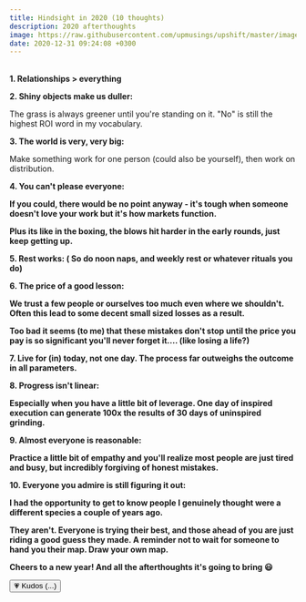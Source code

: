 ```yaml
---
title: Hindsight in 2020 (10 thoughts)
description: 2020 afterthoughts
image: https://raw.githubusercontent.com/upmusings/upshift/master/images/onions.jpg
date: 2020-12-31 09:24:08 +0300
---
```

<!-- more -->
<br>
<b>1. Relationships > everything</b>

<b>2. Shiny objects make us duller:</b>

The grass is always greener until you're standing on it. "No" is still the highest ROI word in my vocabulary.

<b>3. The world is very, very big:</b>

Make something work for one person (could also be yourself), then work on distribution.

<b>4. You can't please everyone:

If you could, there would be no point anyway - it's tough when someone doesn't love your work but it's how markets function. 

Plus its like in the boxing, the blows hit harder in the early rounds, just keep getting up.


<b>5. Rest works: ( So do noon naps, and weekly rest or whatever rituals you do)

<b>6. The price of a good lesson:

We trust a few people or ourselves too much even where we shouldn't. Often this lead to some decent small sized losses as a result.

Too bad it seems (to me) that these mistakes don't stop until the price you pay is so significant you'll never forget it.... (like losing a life?)

<b>7. Live for (in) today, not one day. The process far outweighs the outcome in all parameters.

<b>8. Progress isn't linear:

Especially when you have a little bit of leverage. One day of inspired execution can generate 100x the results of 30 days of uninspired grinding.

<b>9. Almost everyone is reasonable: 

Practice a little bit of empathy and you'll realize most people are just tired and busy, but incredibly forgiving of honest mistakes.


<b>10. Everyone you admire is still figuring it out: 

I had the opportunity to get to know people I genuinely thought were a different species a couple of years ago. 

They aren't. Everyone is trying their best, and those ahead of you are just riding a good guess they made. A reminder not to wait for someone to hand you their map.  Draw your own map.



Cheers to a new year! 
And all the afterthoughts it's going to bring 😃

<div class="kudos-box" data-post="{{ page.url | afterthoughts }}">
  <button id="kudos-btn-{{ page.url | slugify }}">💗 Kudos (<span id="kudos-count-{{ page.url | slugify }}">...</span>)</button>
</div>

<script>
  const repo = "theupshift/theupshift.github.io"; // ← Replace with your GitHub repo
  const slug = "{{ page.url | afterthoughts }}"; // Unique ID per post
  const issueTitle = "Kudos for " + slug;
  const btnId = "kudos-btn-" + slug;
  const countId = "kudos-count-" + slug;
  const storageKey = "kudos_" + slug;

  const btn = document.getElementById(btnId);
  const countSpan = document.getElementById(countId);

  // Disable button if already clicked
  if (localStorage.getItem(storageKey)) {
    btn.disabled = true;
  }

  // Handle click (local-only)
  btn.addEventListener("click", () => {
    if (!localStorage.getItem(storageKey)) {
      let count = parseInt(countSpan.innerText) || 0;
      count++;
      countSpan.innerText = count;
      localStorage.setItem(storageKey, "true");
      btn.disabled = true;
    }
  });

  // Fetch Kudos Count from GitHub Issues
  fetch(`https://api.github.com/repos/${repo}/issues`)
    .then(res => res.json())
    .then(issues => {
      const issue = issues.find(i => i.title === issueTitle);
      if (issue) {
        // Use comment count as kudos count (or use a number in the body later)
        countSpan.innerText = issue.comments;
      } else {
        countSpan.innerText = 0;
      }
    });
</script>

